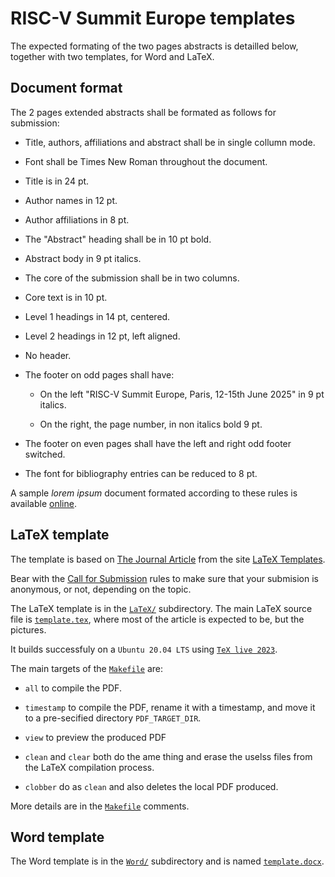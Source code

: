 # RISC-V Summit Europe templates

The expected formating of the two pages abstracts is detailled below,
together with two templates, for Word and LaTeX.

## Document format

The 2 pages extended abstracts shall be formated as follows for submission:

 - Title, authors, affiliations and abstract shall be in single collumn mode.

 - Font shall be Times New Roman throughout the document.

 - Title is in 24 pt.

 - Author names in 12 pt.

 - Author affiliations in 8 pt.

 - The "Abstract" heading shall be in 10 pt bold.

 - Abstract body in 9 pt italics.

 - The core of the submission shall be in two columns.

 - Core text is in 10 pt.

 - Level 1 headings in 14 pt, centered.

 - Level 2 headings in 12 pt, left aligned.

 - No header.

 - The footer on odd pages shall have:

   - On the left "RISC-V Summit Europe, Paris, 12-15th June 2025" in 9 pt italics.

   - On the right, the page number, in non italics bold 9 pt.

 - The footer on even pages shall have the left and right odd footer switched.

 - The font for bibliography entries can be reduced to 8 pt.

A sample *lorem ipsum* document formated according to these rules is
available [online](https://riscv-europe.org/summit/2024/media/template/template.pdf).

## LaTeX template

The template is based on [The Journal
Article](http://www.latextemplates.com/template/journal-article) from
the site [LaTeX Templates](http://www.latextemplates.com).

Bear with the [Call for
Submission](https://riscv-europe.org/summit/2025/cfp) rules to make sure
that your submision is anonymous, or not, depending on the topic.

The LaTeX template is in the [`LaTeX/`](LaTeX) subdirectory.  The main
LaTeX source file is [`template.tex`](LaTeX/template.tex), where most
of the article is expected to be, but the pictures.

It builds successfuly on a `Ubuntu 20.04 LTS` using [`TeX live
2023`](https://www.tug.org/texlive/).

The main targets of the [`Makefile`](LaTeX/Makefile) are:

 - `all` to compile the PDF.
 
 - `timestamp` to compile the PDF, rename it with a timestamp, and
   move it to a pre-secified directory `PDF_TARGET_DIR`.

 - `view` to preview the produced PDF
 
 - `clean` and `clear` both do the ame thing and erase the uselss
   files from the LaTeX compilation process.
   
 - `clobber` do as `clean` and also deletes the local PDF produced.

More details are in the [`Makefile`](LaTeX/Makefile) comments.

## Word template

The Word template is in the [`Word/`](Word/) subdirectory and is named
[`template.docx`](Word/template.docx).
